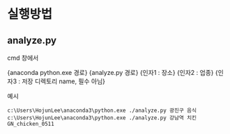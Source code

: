 # 실행방법

## analyze.py

cmd 창에서

{anaconda python.exe 경로} {analyze.py 경로} {인자1 : 장소} {인자2 : 업종} {인자3 : 저장 디렉토리 name, 필수 아님}

예시
```
c:\Users\HojunLee\anaconda3\python.exe ./analyze.py 광진구 음식
c:\Users\HojunLee\anaconda3\python.exe ./analyze.py 강남역 치킨 GN_chicken_0511
```
